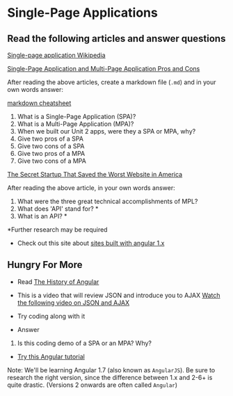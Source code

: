 # Single-Page Applications

## Read the following articles and answer questions

[Single-page application Wikipedia](https://en.wikipedia.org/wiki/Single-page_application)


[Single-Page Application and Multi-Page Application Pros and Cons](https://medium.com/@NeotericEU/single-page-application-vs-multiple-page-application-2591588efe58)

After reading the above articles, create a markdown file (`.md`) and  in your own words answer:

[markdown cheatsheet](https://github.com/adam-p/markdown-here/wiki/Markdown-Cheatsheet)

1. What is a Single-Page Application (SPA)?
2. What is a Multi-Page Application (MPA)?
3. When we built our Unit 2 apps, were they a SPA or MPA, why?
4. Give two pros of a SPA
5. Give two cons of a SPA
6. Give two pros of a MPA
7. Give two cons of a MPA

[The Secret Startup That Saved the Worst Website in America](https://www.theatlantic.com/technology/archive/2015/07/the-secret-startup-saved-healthcare-gov-the-worst-website-in-america/397784/)

After reading the above article, in your own words answer:

1. What were the three great technical accomplishments of MPL?
2. What does 'API' stand for? *
3. What is an API? *

*Further research may be required

- Check out this site about [sites built with angular 1.x](https://www.madewithangular.com/categories/angularjs)

## Hungry For More

- Read [The History of Angular](https://medium.com/the-startup-lab-blog/the-history-of-angular-3e36f7e828c7)

- This is a video that will review JSON and introduce you to AJAX
[Watch the following video on JSON and AJAX](https://www.youtube.com/watch?v=rJesac0_Ftw)
- Try coding along with it
- Answer
1. Is this coding demo of a SPA or an MPA? Why?

- [Try this Angular tutorial](https://www.codeschool.com/courses/shaping-up-with-angularjs)

Note: We'll be learning Angular 1.7 (also known as `AngularJS`). Be sure to research the right version, since the difference between 1.x and 2-6+ is quite drastic. (Versions 2 onwards are often called `Angular`)
